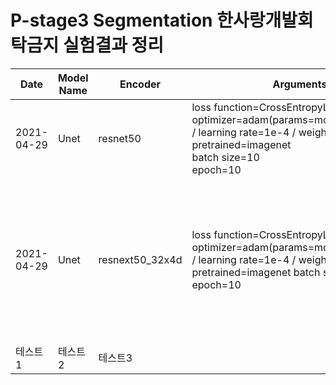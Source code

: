 # P-stage3 Segmentation 한사랑개발회 탁금지 실험결과 정리

|Date|Model Name|Encoder|Arguments|WanDB Link|LB score|ETC|
|----|----------|-------|---------|----------|--------|---|
|2021-04-29|Unet|resnet50|loss function=CrossEntropyLoss  optimizer=adam(params=model.parameters() / learning rate=1e-4 / weight decay=1e-6)  pretrained=imagenet<br>batch size=10<br>epoch=10|None|[resnet50](https://wandb.ai/pstage12/gjtak/runs/3grmk6yo?workspace=user-atica)|efficientnet 계열보다 빠른 학습 시간을 보임|
|2021-04-29|Unet|resnext50_32x4d|loss function=CrossEntropyLoss  optimizer=adam(params=model.parameters() / learning rate=1e-4 / weight decay=1e-6)  pretrained=imagenet  batch size=10  epoch=10|<https://wandb.ai/pstage12/gjtak/runs/d2ts77ua?workspace=user-atica>|efficientnet 계열보다 빠른 학습 시간을 보임  validataion 상으로는 지금까지 진행한 테스트 결과 중 가장 좋은 결과를 보임|
|테스트1|테스트2|테스트3|

